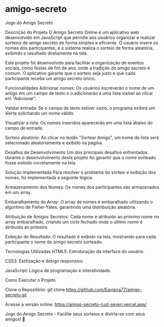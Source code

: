 # amigo-secreto
Jogo do Amigo Secreto

Descrição do Projeto
O Amigo Secreto Online é um aplicativo web desenvolvido em JavaScript que permite aos usuários organizar e realizar sorteios de amigo secreto de forma simples e eficiente. O usuário insere os nomes dos participantes, e o sistema realiza o sorteio de forma aleatória, exibindo o resultado diretamente na tela.

Este projeto foi desenvolvido para facilitar a organização de eventos sociais, como festas de fim de ano, onde a tradição do amigo secreto é comum. O aplicativo garante que o sorteio seja justo e que cada participante receba um amigo secreto único.

Funcionalidades
Adicionar nomes: Os usuários escreverão o nome de um amigo em um campo de texto e o adicionarão a uma lista visível ao clicar em "Adicionar".

Validar entrada: Se o campo de texto estiver vazio, o programa exibirá um alerta solicitando um nome válido.

Visualizar a lista: Os nomes inseridos aparecerão em uma lista abaixo do campo de entrada.

Sorteio aleatório: Ao clicar no botão "Sortear Amigo", um nome da lista será selecionado aleatoriamente e exibido na página.

Desafios de Desenvolvimento
Um dos principais desafios enfrentados durante o desenvolvimento deste projeto foi garantir que o nome sorteado fosse exibido corretamente na tela. 

Solução Implementada
Para resolver o problema do sorteio e exibição dos nomes, foi implementada a seguinte lógica:

Armazenamento dos Nomes: Os nomes dos participantes são armazenados em um array.

Embaralhamento do Array: O array de nomes é embaralhado utilizando o algoritmo de Fisher-Yates, garantindo uma distribuição aleatória.

Atribuição de Amigos Secretos: Cada nome é atribuído ao próximo nome no array embaralhado, criando um ciclo fechado onde o último nome é atribuído ao primeiro.

Exibição do Resultado: O resultado é exibido na tela, mostrando para cada participante o nome do amigo secreto sorteado.

Tecnologias Utilizadas
HTML5: Estruturação da interface do usuário.

CSS3: Estilização e design responsivo.

JavaScript: Lógica de programação e interatividade.

Como Executar o Projeto

Clone o Repositório:
git clone https://github.com/Eavieira77/amigo-secreto.git

Acesse a versão online:
https://amigo-secreto-rust-seven.vercel.app/


Jogo do Amigo Secreto - Facilite seus sorteios e divirta-se com seus amigos! 🎉



